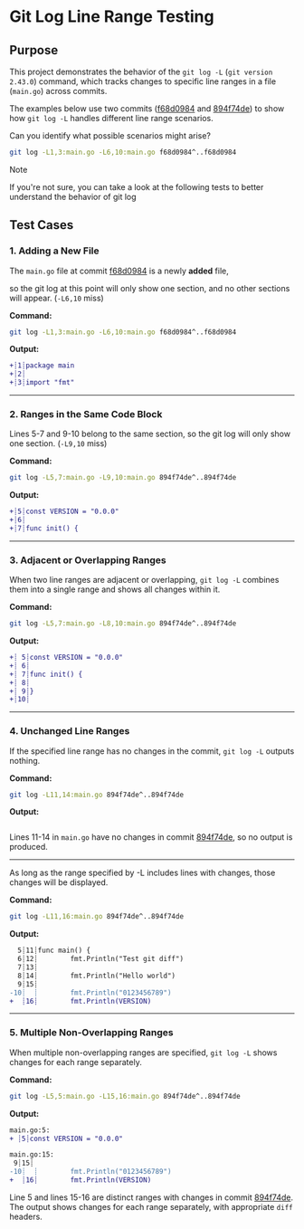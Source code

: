 # Git Log Line Range Testing

## Purpose

This project demonstrates the behavior of the `git log -L` (`git version 2.43.0`) command, which tracks changes to specific line ranges in a file (`main.go`) across commits.

The examples below use two commits ([f68d0984] and [894f74de]) to show how `git log -L` handles different line range scenarios.


Can you identify what possible scenarios might arise?

```sh
git log -L1,3:main.go -L6,10:main.go f68d0984^..f68d0984
```

> [!NOTE]
> If you're not sure, you can take a look at the following tests to better understand the behavior of git log

## Test Cases

### 1. Adding a New File

The `main.go` file at commit [f68d0984] is a newly **added** file,

so the git log at this point will only show one section, and no other sections will appear. (`-L6,10` miss)

**Command:**
```sh
git log -L1,3:main.go -L6,10:main.go f68d0984^..f68d0984
```

**Output:**
```diff
+┊1┊package main
+┊2┊
+┊3┊import "fmt"
```


---

### 2. Ranges in the Same Code Block

Lines 5-7 and 9-10 belong to the same section, so the git log will only show one section. (`-L9,10` miss)

**Command:**
```sh
git log -L5,7:main.go -L9,10:main.go 894f74de^..894f74de
```

**Output:**
```diff
+┊5┊const VERSION = "0.0.0"
+┊6┊
+┊7┊func init() {
```


---

### 3. Adjacent or Overlapping Ranges

When two line ranges are adjacent or overlapping, `git log -L` combines them into a single range and shows all changes within it.

**Command:**
```sh
git log -L5,7:main.go -L8,10:main.go 894f74de^..894f74de
```

**Output:**
```diff
+┊ 5┊const VERSION = "0.0.0"
+┊ 6┊
+┊ 7┊func init() {
+┊ 8┊
+┊ 9┊}
+┊10┊
```

---

### 4. Unchanged Line Ranges

If the specified line range has no changes in the commit, `git log -L` outputs nothing.

**Command:**
```sh
git log -L11,14:main.go 894f74de^..894f74de
```

**Output:**
```
```

Lines 11-14 in `main.go` have no changes in commit [894f74de], so no output is produced.

---


As long as the range specified by -L includes lines with changes, those changes will be displayed.

**Command:**
```sh
git log -L11,16:main.go 894f74de^..894f74de
```

**Output:**
```diff
  5┊11┊func main() {
  6┊12┊        fmt.Println("Test git diff")
  7┊13┊
  8┊14┊        fmt.Println("Hello world")
  9┊15┊
-10┊  ┊        fmt.Println("0123456789")
+  ┊16┊        fmt.Println(VERSION)
```

---

### 5. Multiple Non-Overlapping Ranges

When multiple non-overlapping ranges are specified, `git log -L` shows changes for each range separately.

**Command:**
```sh
git log -L5,5:main.go -L15,16:main.go 894f74de^..894f74de
```

**Output:**
```diff
main.go:5:
+ ┊5┊const VERSION = "0.0.0"

main.go:15:
 9┊15┊
-10┊  ┊        fmt.Println("0123456789")
+  ┊16┊        fmt.Println(VERSION)
```

Line 5 and lines 15-16 are distinct ranges with changes in commit [894f74de]. The output shows changes for each range separately, with appropriate `diff` headers.


[f68d0984]: https://github.com/CarsonSlovoka/git-log-test/commit/f68d0984
[894f74de]: https://github.com/CarsonSlovoka/git-log-test/commit/894f74de
